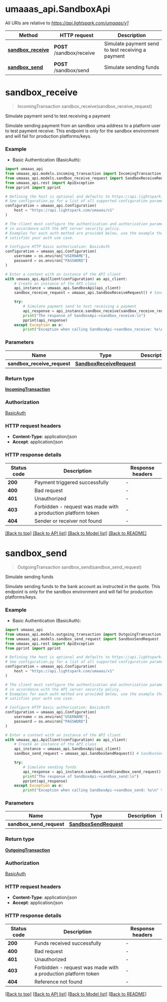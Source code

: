# umaaas_api.SandboxApi

All URIs are relative to *https://api.lightspark.com/umaaas/v1*

Method | HTTP request | Description
------------- | ------------- | -------------
[**sandbox_receive**](SandboxApi.md#sandbox_receive) | **POST** /sandbox/receive | Simulate payment send to test receiving a payment
[**sandbox_send**](SandboxApi.md#sandbox_send) | **POST** /sandbox/send | Simulate sending funds


# **sandbox_receive**
> IncomingTransaction sandbox_receive(sandbox_receive_request)

Simulate payment send to test receiving a payment

Simulate sending payment from an sandbox uma address to a platform user to test payment receive.
This endpoint is only for the sandbox environment and will fail for production platforms/keys.


### Example

* Basic Authentication (BasicAuth):

```python
import umaaas_api
from umaaas_api.models.incoming_transaction import IncomingTransaction
from umaaas_api.models.sandbox_receive_request import SandboxReceiveRequest
from umaaas_api.rest import ApiException
from pprint import pprint

# Defining the host is optional and defaults to https://api.lightspark.com/umaaas/v1
# See configuration.py for a list of all supported configuration parameters.
configuration = umaaas_api.Configuration(
    host = "https://api.lightspark.com/umaaas/v1"
)

# The client must configure the authentication and authorization parameters
# in accordance with the API server security policy.
# Examples for each auth method are provided below, use the example that
# satisfies your auth use case.

# Configure HTTP basic authorization: BasicAuth
configuration = umaaas_api.Configuration(
    username = os.environ["USERNAME"],
    password = os.environ["PASSWORD"]
)

# Enter a context with an instance of the API client
with umaaas_api.ApiClient(configuration) as api_client:
    # Create an instance of the API class
    api_instance = umaaas_api.SandboxApi(api_client)
    sandbox_receive_request = umaaas_api.SandboxReceiveRequest() # SandboxReceiveRequest | 

    try:
        # Simulate payment send to test receiving a payment
        api_response = api_instance.sandbox_receive(sandbox_receive_request)
        print("The response of SandboxApi->sandbox_receive:\n")
        pprint(api_response)
    except Exception as e:
        print("Exception when calling SandboxApi->sandbox_receive: %s\n" % e)
```



### Parameters


Name | Type | Description  | Notes
------------- | ------------- | ------------- | -------------
 **sandbox_receive_request** | [**SandboxReceiveRequest**](SandboxReceiveRequest.md)|  | 

### Return type

[**IncomingTransaction**](IncomingTransaction.md)

### Authorization

[BasicAuth](../README.md#BasicAuth)

### HTTP request headers

 - **Content-Type**: application/json
 - **Accept**: application/json

### HTTP response details

| Status code | Description | Response headers |
|-------------|-------------|------------------|
**200** | Payment triggered successfully |  -  |
**400** | Bad request |  -  |
**401** | Unauthorized |  -  |
**403** | Forbidden - request was made with a production platform token |  -  |
**404** | Sender or receiver not found |  -  |

[[Back to top]](#) [[Back to API list]](../README.md#documentation-for-api-endpoints) [[Back to Model list]](../README.md#documentation-for-models) [[Back to README]](../README.md)

# **sandbox_send**
> OutgoingTransaction sandbox_send(sandbox_send_request)

Simulate sending funds

Simulate sending funds to the bank account as instructed in the quote. 
This endpoint is only for the sandbox environment and will fail for production platforms/keys.


### Example

* Basic Authentication (BasicAuth):

```python
import umaaas_api
from umaaas_api.models.outgoing_transaction import OutgoingTransaction
from umaaas_api.models.sandbox_send_request import SandboxSendRequest
from umaaas_api.rest import ApiException
from pprint import pprint

# Defining the host is optional and defaults to https://api.lightspark.com/umaaas/v1
# See configuration.py for a list of all supported configuration parameters.
configuration = umaaas_api.Configuration(
    host = "https://api.lightspark.com/umaaas/v1"
)

# The client must configure the authentication and authorization parameters
# in accordance with the API server security policy.
# Examples for each auth method are provided below, use the example that
# satisfies your auth use case.

# Configure HTTP basic authorization: BasicAuth
configuration = umaaas_api.Configuration(
    username = os.environ["USERNAME"],
    password = os.environ["PASSWORD"]
)

# Enter a context with an instance of the API client
with umaaas_api.ApiClient(configuration) as api_client:
    # Create an instance of the API class
    api_instance = umaaas_api.SandboxApi(api_client)
    sandbox_send_request = umaaas_api.SandboxSendRequest() # SandboxSendRequest | 

    try:
        # Simulate sending funds
        api_response = api_instance.sandbox_send(sandbox_send_request)
        print("The response of SandboxApi->sandbox_send:\n")
        pprint(api_response)
    except Exception as e:
        print("Exception when calling SandboxApi->sandbox_send: %s\n" % e)
```



### Parameters


Name | Type | Description  | Notes
------------- | ------------- | ------------- | -------------
 **sandbox_send_request** | [**SandboxSendRequest**](SandboxSendRequest.md)|  | 

### Return type

[**OutgoingTransaction**](OutgoingTransaction.md)

### Authorization

[BasicAuth](../README.md#BasicAuth)

### HTTP request headers

 - **Content-Type**: application/json
 - **Accept**: application/json

### HTTP response details

| Status code | Description | Response headers |
|-------------|-------------|------------------|
**200** | Funds received successfully |  -  |
**400** | Bad request |  -  |
**401** | Unauthorized |  -  |
**403** | Forbidden - request was made with a production platform token |  -  |
**404** | Reference not found |  -  |

[[Back to top]](#) [[Back to API list]](../README.md#documentation-for-api-endpoints) [[Back to Model list]](../README.md#documentation-for-models) [[Back to README]](../README.md)

